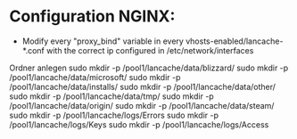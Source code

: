 Configuration NGINX:
===================================
 - Modify every "proxy_bind" variable in every vhosts-enabled/lancache-*.conf with the correct ip configured in /etc/network/interfaces


Ordner anlegen
    sudo mkdir -p /pool1/lancache/data/blizzard/
    sudo mkdir -p /pool1/lancache/data/microsoft/
    sudo mkdir -p /pool1/lancache/data/installs/
    sudo mkdir -p /pool1/lancache/data/other/
    sudo mkdir -p /pool1/lancache/data/tmp/
    sudo mkdir -p /pool1/lancache/data/origin/
    sudo mkdir -p /pool1/lancache/data/steam/
    sudo mkdir -p /pool1/lancache/logs/Errors
    sudo mkdir -p /pool1/lancache/logs/Keys
    sudo mkdir -p /pool1/lancache/logs/Access

